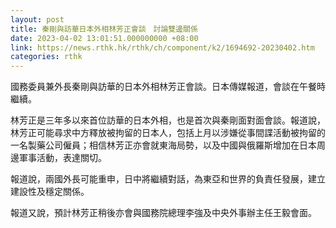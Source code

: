 ```yaml
---
layout: post
title: 秦剛與訪華日本外相林芳正會談　討論雙邊關係
date: 2023-04-02 13:01:51.000000000 +08:00
link: https://news.rthk.hk/rthk/ch/component/k2/1694692-20230402.htm
categories: rthk
---
```


國務委員兼外長秦剛與訪華的日本外相林芳正會談。日本傳媒報道，會談在午餐時繼續。

林芳正是三年多以來首位訪華的日本外相，也是首次與秦剛面對面會談。報道說，林芳正可能尋求中方釋放被拘留的日本人，包括上月以涉嫌從事間諜活動被拘留的一名製藥公司僱員；相信林芳正亦會就東海局勢，以及中國與俄羅斯增加在日本周邊軍事活動，表達關切。

報道說，兩國外長可能重申，日中將繼續對話，為東亞和世界的負責任發展，建立建設性及穩定關係。

報道又說，預計林芳正稍後亦會與國務院總理李強及中央外事辦主任王毅會面。
